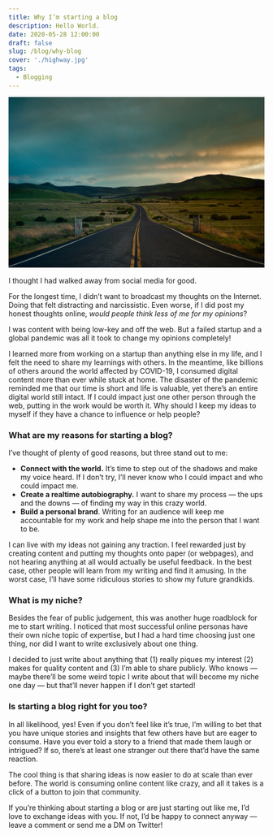 ```yaml
---
title: Why I’m starting a blog
description: Hello World.
date: 2020-05-28 12:00:00
draft: false
slug: /blog/why-blog
cover: './highway.jpg'
tags:
  - Blogging
---
```


![](highway.jpg)

I thought I had walked away from social media for good.

For the longest time, I didn’t want to broadcast my thoughts on the Internet. Doing that felt distracting and narcissistic. Even worse, if I did post my honest thoughts online, _would people think less of me for my opinions_?

I was content with being low-key and off the web. But a failed startup and a global pandemic was all it took to change my opinions completely!

I learned more from working on a startup than anything else in my life, and I felt the need to share my learnings with others. In the meantime, like billions of others around the world affected by COVID-19, I consumed digital content more than ever while stuck at home. The disaster of the pandemic reminded me that our time is short and life is valuable, yet there’s an entire digital world still intact. If I could impact just one other person through the web, putting in the work would be worth it. Why should I keep my ideas to myself if they have a chance to influence or help people?

### What are my reasons for starting a blog?

I’ve thought of plenty of good reasons, but three stand out to me:

- **Connect with the world.** It’s time to step out of the shadows and make my voice heard. If I don’t try, I’ll never know who I could impact and who could impact me.
- **Create a realtime autobiography.** I want to share my process — the ups and the downs — of finding my way in this crazy world.
- **Build a personal brand**. Writing for an audience will keep me accountable for my work and help shape me into the person that I want to be.

I can live with my ideas not gaining any traction. I feel rewarded just by creating content and putting my thoughts onto paper (or webpages), and not hearing anything at all would actually be useful feedback. In the best case, other people will learn from my writing and find it amusing. In the worst case, I’ll have some ridiculous stories to show my future grandkids.

### What is my niche?

Besides the fear of public judgement, this was another huge roadblock for me to start writing. I noticed that most successful online personas have their own niche topic of expertise, but I had a hard time choosing just one thing, nor did I want to write exclusively about one thing.

I decided to just write about anything that (1) really piques my interest (2) makes for quality content and (3) I’m able to share publicly. Who knows — maybe there’ll be some weird topic I write about that will become my niche one day — but that’ll never happen if I don’t get started!

### Is starting a blog right for you too?

In all likelihood, yes! Even if you don’t feel like it’s true, I’m willing to bet that you have unique stories and insights that few others have but are eager to consume. Have you ever told a story to a friend that made them laugh or intrigued? If so, there’s at least one stranger out there that’d have the same reaction.

The cool thing is that sharing ideas is now easier to do at scale than ever before. The world is consuming online content like crazy, and all it takes is a click of a button to join that community.

If you’re thinking about starting a blog or are just starting out like me, I’d love to exchange ideas with you. If not, I’d be happy to connect anyway — leave a comment or send me a DM on Twitter!
